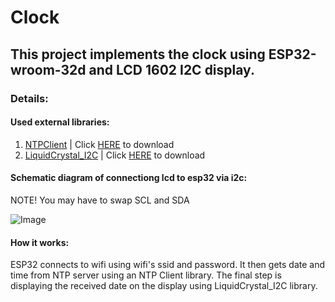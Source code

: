# Clock
## This project implements the clock using ESP32-wroom-32d and LCD 1602 I2C display.

### Details:

#### Used external libraries:
1. [NTPClient](https://github.com/taranais/NTPClient) | Click [HERE](https://github.com/taranais/NTPClient/archive/master.zip) to download
2. [LiquidCrystal_I2C](https://github.com/johnrickman/LiquidCrystal_I2C) | Click [HERE](https://github.com/marcoschwartz/LiquidCrystal_I2C/archive/master.zip) to download

#### Schematic diagram of connectiong lcd to esp32 via i2c:
NOTE! You may have to swap SCL and SDA

![Image](https://i.sstatic.net/FjBC1.png)

#### How it works:
ESP32 connects to wifi using wifi's ssid and password. It then gets date and time from NTP server using an NTP Client library. The final step is displaying the received date on the display using LiquidCrystal_I2C library.
